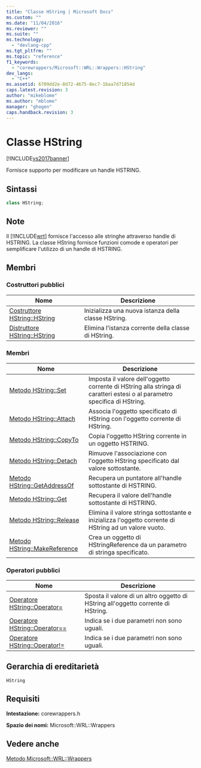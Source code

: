 ```yaml
---
title: "Classe HString | Microsoft Docs"
ms.custom: ""
ms.date: "11/04/2016"
ms.reviewer: ""
ms.suite: ""
ms.technology: 
  - "devlang-cpp"
ms.tgt_pltfrm: ""
ms.topic: "reference"
f1_keywords: 
  - "corewrappers/Microsoft::WRL::Wrappers::HString"
dev_langs: 
  - "C++"
ms.assetid: 6709dd2e-8d72-4675-8ec7-1baa7d71854d
caps.latest.revision: 3
author: "mikeblome"
ms.author: "mblome"
manager: "ghogen"
caps.handback.revision: 3
---
```

# Classe HString
[!INCLUDE[vs2017banner](../assembler/inline/includes/vs2017banner.md)]

Fornisce supporto per modificare un handle HSTRING.  
  
## Sintassi  
  
```cpp  
class HString;  
```  
  
## Note  
 Il [!INCLUDE[wrt](../atl/reference/includes/wrt_md.md)] fornisce l'accesso alle stringhe attraverso handle di HSTRING.  La classe HString fornisce funzioni comode e operatori per semplificare l'utilizzo di un handle di HSTRING.  
  
## Membri  
  
### Costruttori pubblici  
  
|Nome|Descrizione|  
|----------|-----------------|  
|[Costruttore HString::HString](../windows/hstring-hstring-constructor.md)|Inizializza una nuova istanza della classe HString.|  
|[Distruttore HString::HString](../windows/hstring-tilde-hstring-destructor.md)|Elimina l'istanza corrente della classe di HString.|  
  
### Membri  
  
|Nome|Descrizione|  
|----------|-----------------|  
|[Metodo HString::Set](../windows/hstring-set-method.md)|Imposta il valore dell'oggetto corrente di HString alla stringa di caratteri estesi o al parametro specifica di HString.|  
|[Metodo HString::Attach](../windows/hstring-attach-method.md)|Associa l'oggetto specificato di HString con l'oggetto corrente di HString.|  
|[Metodo HString::CopyTo](../windows/hstring-copyto-method.md)|Copia l'oggetto HString corrente in un oggetto HSTRING.|  
|[Metodo HString::Detach](../windows/hstring-detach-method.md)|Rimuove l'associazione con l'oggetto HString specificato dal valore sottostante.|  
|[Metodo HString::GetAddressOf](../windows/hstring-getaddressof-method.md)|Recupera un puntatore all'handle sottostante di HSTRING.|  
|[Metodo HString::Get](../windows/hstring-get-method.md)|Recupera il valore dell'handle sottostante di HSTRING.|  
|[Metodo HString::Release](../windows/hstring-release-method.md)|Elimina il valore stringa sottostante e inizializza l'oggetto corrente di HString ad un valore vuoto.|  
|[Metodo HString::MakeReference](../windows/hstring-makereference-method.md)|Crea un oggetto di HStringReference da un parametro di stringa specificato.|  
  
### Operatori pubblici  
  
|Nome|Descrizione|  
|----------|-----------------|  
|[Operatore HString::Operator\=](../windows/hstring-operator-assign-operator.md)|Sposta il valore di un altro oggetto di HString all'oggetto corrente di HString.|  
|[Operatore HString::Operator\=\=](../windows/hstring-operator-equality-operator.md)|Indica se i due parametri non sono uguali.|  
|[Operatore HString::Operator\!\=](../windows/hstring-operator-inequality-operator.md)|Indica se i due parametri non sono uguali.|  
  
## Gerarchia di ereditarietà  
 `HString`  
  
## Requisiti  
 **Intestazione:** corewrappers.h  
  
 **Spazio dei nomi:** Microsoft::WRL::Wrappers  
  
## Vedere anche  
 [Metodo Microsoft::WRL::Wrappers](../windows/microsoft-wrl-wrappers-namespace.md)